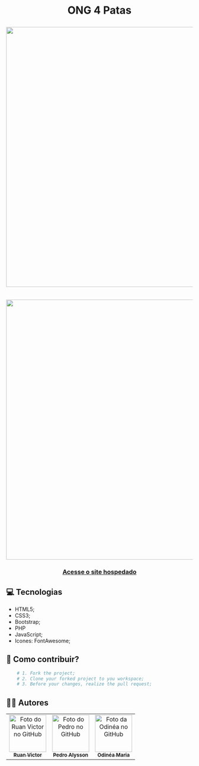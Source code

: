 <h1 align="center">ONG 4 Patas</p>
<img align="center" src="readme/telainicial.gif" width="700px">
<br></br>
<img align="center" src="readme/telaadmin.gif" width="700px">
<h3 align="center"><a href="https://cuidadores4patas.alwaysdata.net/">Acesse o site hospedado</a></h3>

## 💻 Tecnologias

- HTML5;
- CSS3;
- Bootstrap;
- PHP
- JavaScript;
- Icones: FontAwesome;

## 🤝 Como contribuir?

```bash
    # 1. Fork the project;
    # 2. Clone your forked project to you workspace;
    # 3. Before your changes, realize the pull request;
```

## 👨‍💻 Autores
<table>
  <tr>
    <td align="center">
      <a href="https://github.com/ruanvcg">
        <img src="https://avatars.githubusercontent.com/u/62728646?v=4" width="100px;" alt="Foto do Ruan Victor no GitHub"/><br>
        <sub>
          <b>Ruan Victor</b>
        </sub>
      </a>
    </td>
    <td align="center">
      <a href="https://github.com/pedroallysson">
        <img src="https://avatars.githubusercontent.com/u/120577474?v=4" width="100px;" alt="Foto do Pedro no GitHub"/><br>
        <sub>
          <b>Pedro Alysson</b>
        </sub>
      </a>
    </td>
    <td align="center">
      <a href="https://github.com/odiinea">
        <img src="https://avatars.githubusercontent.com/u/125707951?v=4" width="100px;" alt="Foto da Odinéa no GitHub"/><br>
        <sub>
          <b>Odinéa Maria</b>
        </sub>
      </a>
    </td>
  </tr>
</table>
